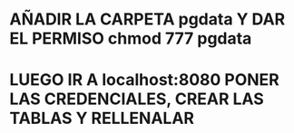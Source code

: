 # AÑADIR LA CARPETA pgdata Y DAR EL PERMISO chmod 777 pgdata
# LUEGO IR A localhost:8080 PONER LAS CREDENCIALES, CREAR LAS TABLAS Y RELLENALAR
